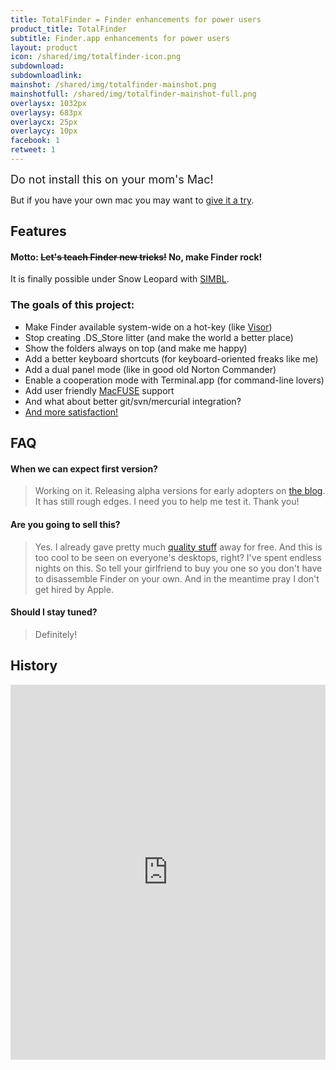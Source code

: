 ```yaml
---
title: TotalFinder = Finder enhancements for power users
product_title: TotalFinder
subtitle: Finder.app enhancements for power users
layout: product
icon: /shared/img/totalfinder-icon.png
subdownload: 
subdownloadlink:
mainshot: /shared/img/totalfinder-mainshot.png
mainshotfull: /shared/img/totalfinder-mainshot-full.png
overlaysx: 1032px
overlaysy: 683px
overlaycx: 25px
overlaycy: 10px
facebook: 1
retweet: 1
---
```


<div class="more-box more-box-align">
    <div class="release-notice" style="font-size: 18px">Do not install this on your mom's Mac!</div>
    <p class="release-explanation">But if you have your own mac you may want to <a href="http://blog.binaryage.com">give it a try</a>.</p>
</div>

## Features

#### Motto: <strike>Let's teach Finder new tricks!</strike> No, make Finder rock!

It is finally possible under Snow Leopard with <a href="http://www.culater.net/software/SIMBL/SIMBL.php">SIMBL</a>.

### The goals of this project:

* Make Finder available system-wide on a hot-key (like [Visor](http://visor.binaryage.com))
* Stop creating .DS_Store litter (and make the world a better place)
* Show the folders always on top (and make me happy)
* Add a better keyboard shortcuts (for keyboard-oriented freaks like me)
* Add a dual panel mode (like in good old Norton Commander)
* Enable a cooperation mode with Terminal.app (for command-line lovers)
* Add user friendly [MacFUSE](http://code.google.com/p/macfuse/) support
* And what about better git/svn/mercurial integration?
* <a href="http://getsatisfaction.com/binaryage/products/binaryage_totalfinder">And more satisfaction!</a>

## FAQ

#### When we can expect first version?
> Working on it. Releasing alpha versions for early adopters on <a href="http://blog.binaryage.com">the blog</a>. It has still rough edges. I need you to help me test it. Thank you!

#### Are you going to sell this?
> Yes. I already gave pretty much <a href="http://binaryage.com">quality stuff</a> away for free. And this is too cool to be seen on everyone's desktops, right? 
I've spent endless nights on this. So tell your girlfriend to buy you one so you don't have to disassemble Finder on your own. And in the meantime pray I don't get hired by Apple.

#### Should I stay tuned?
> Definitely!

## History

<iframe src="https://dl.getdropbox.com/u/559047/tf/changelog.html" width="100%" height="600" frameborder="0" align="baseline" scrolling="no">
    
</iframe>
 